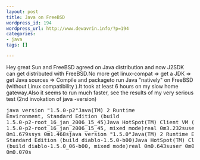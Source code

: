 ```yaml
--- 
layout: post
title: Java on FreeBSD
wordpress_id: 194
wordpress_url: http://www.dewavrin.info/?p=194
categories: 
- java
tags: []

---
```

Hey great Sun and FreeBSD agreed on Java distribution and now J2SDK can get distributed with FreeBSD.No more get linux-compat =&gt; get a JDK =&gt; get Java sources =&gt; Compile and packageto run Java "natively" on FreeBSD (without Linux compatibility ).It took at least 6 hours on my slow home gateway.Also it seems to run much faster, see the results of my very serious test (2nd invokation of java -version)<pre lang="text">java version "1.5.0-p2"Java(TM) 2 Runtime Environment, Standard Edition (build 1.5.0-p2-root_16_jan_2006_15_45)Java HotSpot(TM) Client VM (build 1.5.0-p2-root_16_jan_2006_15_45, mixed mode)real    0m3.232suser    0m1.679ssys     0m1.468sjava version "1.5.0"Java(TM) 2 Runtime Environment, Standard Edition (build diablo-1.5.0-b00)Java HotSpot(TM) Client VM (build diablo-1.5.0_06-b00, mixed mode)real    0m0.643suser    0m0.556ssys     0m0.070s</pre>
